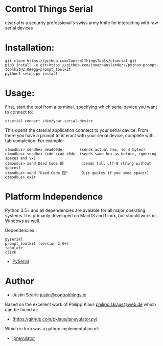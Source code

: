 # Control Things Serial

ctserial is a security professional's swiss army knife for interacting with raw serial devices

# Installation:

```
git clone https://github.com/ControlThingsTools/ctserial.git
pip3 install -e git+https://github.com/jonathanslenders/python-prompt-toolkit@2.0#egg=prompt_toolkit
python3 setup.py install
```

# Usage:

First, start the tool from a terminal, specifying which serial device you want to connect to:

```
ctserial connect /dev/your-serial-device
```

This opens the ctserial application conntect to your serial device.  From there you have a prompt to interact with your serial device, complete with tab completion.  For example:

```
ctmodbus> sendhex deadc0de        (sends actual hex, so 4 bytes)
ctmodbus> sendhex \xde \xad c0de  (sends same hex as before, ignoring spaces and \x)
ctmondus> send Dead Code 国        (sends full utf-8 string without spaces)
ctmodbus> send "Dead Code 国"      (Use quotes if you need spaces)
ctmodbus> exit
```

# Platform Independence

Python 3.5+ and all dependencies are avaiable for all major operating systems.  It is primarily developed on MacOS and Linux, but should work in Windows as well.

Dependencies::

```
pyserial
prompt_toolkit (version 2.0+)
tabulate
click
```

* [PySerial](http://pyserial.sourceforge.net/)

# Author

* Justin Searle <justin@controlthings.io>

Based on the excellent work of Philipp Klaus <philipp.l.klaus@web.de> which can be found at:

* (https://github.com/pklaus/jpnevulator.py)

Which in turn was a python implementation of:

* [jpnevulator](http://jpnevulator.snarl.nl/)
